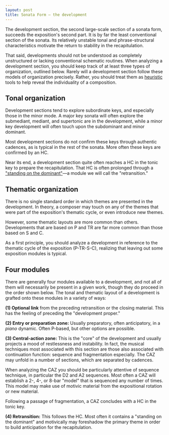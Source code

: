 ```yaml
---
layout: post
title: Sonata Form – the development
---
```


The development section, the second large-scale section of a sonata form, succeeds the exposition's second part. It is by far the least conventional section of the sonata. Its relatively unstable tonal and phrase-structural characteristics motivate the return to stability in the recapitulation.

That said, developments should not be understood as completely unstructured or lacking conventional schematic routines. When analyzing a development section, you should keep track of at least three types of organization, outlined below. Rarely will a development section follow these models of organization precisely. Rather, you should treat them as [heuristic](https://en.wikipedia.org/wiki/Heuristic) tools to help reveal the individuality of a composition.

## Tonal organization

Development sections tend to explore subordinate keys, and especially those in the minor mode. A major key sonata will often explore the submediant, mediant, and supertonic are in the development, while a minor key development will often touch upon the subdominant and minor dominant.

Most development sections do not confirm these keys through authentic cadences, as is typical in the rest of the sonata. More often these keys are confirmed by an HC.

Near its end, a development section quite often reaches a HC in the tonic key to prepare the recapitulation. That HC is often prolonged through a ["standing on the dominant"](externalExpansions.html)—a module we will call the "retransition."

## Thematic organization

There is no single standard order in which themes are presented in the development. In theory, a composer may touch on any of the themes that were part of the exposition's thematic cycle, or even introduce new themes.

However, some thematic layouts are more common than others. Developments that are based on P and TR are far more common than those based on S and C.

As a first principle, you should analyze a development in reference to the thematic cycle of the exposition (P-TR-S-C), realizing that leaving out some exposition modules is typical.

## Four modules

There are generally four modules available to a development, and not all of them will necessarily be present in a given work, though they do proceed in the order shown below. The tonal and thematic layout of a development is grafted onto these modules in a variety of ways:

**(1) Optional link** from the preceding retransition or the closing material. This has the feeling of preceding the "development proper."

**(2) Entry or preparation zone:** Usually preparatory, often anticipatory, in a _piano_ dynamic. Often P-based, but other options are possible.

**(3) Central-action zone:** This is the "core" of the development and usually projects a mood of restlessness and instability. In fact, the musical techniques most associated with this section are those also associated with continuation function: sequence and fragmentation especially. The CAZ may unfold in a number of sections, which are separated by cadences.

When analyzing the CAZ you should be particularly attentive of sequence technique, in particular the D2 and A2 sequences. Most often a CAZ will establish a 2-, 4-, or 8-bar "model" that is sequenced any number of times. This model may make use of motivic material from the expositional rotation or new material.

Following a passage of fragmentation, a CAZ concludes with a HC in the tonic key.

**(4) Retransition:** This follows the HC. Most often it contains a "standing on the dominant" and motivically may foreshadow the primary theme in order to build anticipation for the recapitulation.
